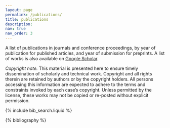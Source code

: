 ```yaml
---
layout: page
permalink: /publications/
title: publications
description: 
nav: true
nav_order: 3
---
```

A list of publications in journals and conference proceedings, by year of publication for published articles, and year of submission for preprints. A list of works is also available on [Google Scholar](https://scholar.google.com/citations?user=mghzVekAAAAJ&hl=en).

*Copyright note.* This material is presented here to ensure timely dissemination of scholarly and technical work. Copyright and all rights therein are retained by authors or by the copyright holders. All persons accessing this information are expected to adhere to the terms and constraints invoked by each case’s copyright. Unless permitted by the license, these works may not be copied or re-posted without explicit permission.

<!-- _pages/publications.md -->

<!-- Bibsearch Feature -->

{% include bib_search.liquid %}

<div class="publications">

{% bibliography %}

</div>
